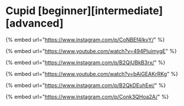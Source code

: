 # Cupid \[beginner]\[intermediate] \[advanced]

{% embed url="https://www.instagram.com/p/CoNBEf4IkvY/" %}

{% embed url="https://www.youtube.com/watch?v=494PluimygE" %}

{% embed url="https://www.instagram.com/p/B2QjUBkB3rx/" %}

{% embed url="https://www.youtube.com/watch?v=bAiGEAKrRKg" %}

{% embed url="https://www.instagram.com/p/B2QkDEuhEej/" %}

{% embed url="https://www.instagram.com/p/Conk3QHoa2A/" %}
